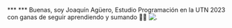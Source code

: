 *** *** Buenas, soy Joaquín Agüero, Estudio Programación en la UTN 2023 con ganas de seguir aprendiendo y sumando 👋🧉
![.](https://cdn.pixabay.com/photo/2020/06/28/22/09/argentina-flag-5350831_1280.jpg)


<!--
**aguero101/aguero101** is a ✨ _special_ ✨ repository because its `README.md` (this file) appears on your GitHub profile.

Here are some ideas to get you started:

- 🔭 I’m currently working on ...
- 🌱 I’m currently learning ...
- 👯 I’m looking to collaborate on ...
- 🤔 I’m looking for help with ...
- 💬 Ask me about ...
- 📫 How to reach me: ...
- 😄 Pronouns: ...
- ⚡ Fun fact: ...
-->
